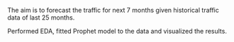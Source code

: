 The aim is to forecast the traffic for next 7 months given historical traffic data of last 25 months.

Performed EDA, fitted Prophet model to the data and visualized the results.
